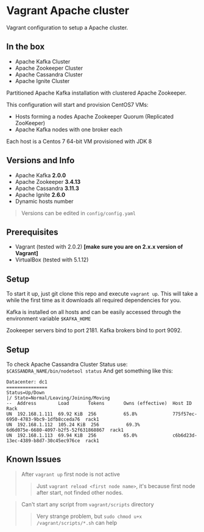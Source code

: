 Vagrant Apache cluster
=============
Vagrant configuration to setup a Apache cluster.

In the box
-------------------------

* Apache Kafka Cluster
* Apache Zookeeper Cluster
* Apache Cassandra Cluster
* Apache Ignite Cluster

Partitioned Apache Kafka installation with clustered Apache Zookeeper.

This configuration will start and provision CentOS7 VMs:

* Hosts forming a nodes Apache Zookeeper Quorum (Replicated ZooKeeper)
* Apache Kafka nodes with one broker each

Each host is a Centos 7 64-bit VM provisioned with JDK 8 

Versions and Info
-------------------------

* Apache Kafka **2.0.0**
* Apache Zookeeper **3.4.13**
* Apache Cassandra **3.11.3**
* Apache Ignite **2.6.0**
* Dynamic hosts number

> Versions can be edited in ```config/config.yaml```

Prerequisites
-------------------------

* Vagrant (tested with 2.0.2) **[make sure you are on 2.x.x version of Vagrant]**
* VirtualBox (tested with 5.1.12)

Setup
-------------------------

To start it up, just git clone this repo and execute ```vagrant up```. This will take a while the first time as it downloads all required dependencies for you.

Kafka is installed on all hosts and can be easily accessed through the environment variable ```$KAFKA_HOME```

Zookeeper servers bind to port 2181. Kafka brokers bind to port 9092. 

Setup
-------------------------

To check Apache Cassandra Cluster Status use:
`$CASSANDRA_NAME/bin/nodetool status`
And get something like this:
```
Datacenter: dc1
===============
Status=Up/Down
|/ State=Normal/Leaving/Joining/Moving
--  Address        Load       Tokens       Owns (effective)  Host ID                               Rack
UN  192.168.1.111  69.92 KiB  256          65.8%             775f57ec-6950-4783-9bc9-1dfb8cceda76  rack1
UN  192.168.1.112  105.24 KiB  256          69.3%             6d6d075e-6680-4097-b2f5-52f631868867  rack1
UN  192.168.1.113  69.94 KiB  256          65.0%             c6b6d23d-13ec-4389-b8d7-30c45ec976ce  rack1
```

Known Issues
-------------------------

> After `vagrant up` first node is not active
>> Just `vagrant reload <first node name>`, it's because first node after start, not finded other nodes.

> Can't start any script from `vagrant/scripts` directory
>> Very strange problem, but `sudo chmod u+x /vagrant/scripts/*.sh` can help